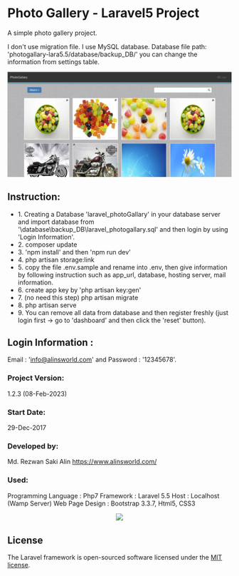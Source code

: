 # Photo Gallery - Laravel5 Project

A simple photo gallery project.

I don't use migration file. I use MySQL database.
Database file path: 'photogallary-lara5.5/database/backup_DB/'
you can change the information from settings table.

![Alt text](Screenshot.jpg "PhotoGallery")

## Instruction:

<ul>
    <li>1. Creating a Database 'laravel_photoGallary' in your database server and import database from '\database\backup_DB\laravel_photogallary.sql' and then login by using 'Login Information'.</li>
    <li>2. composer update</li>
    <li>3. 'npm install' and then 'npm run dev'</li>
    <li>4. php artisan storage:link</li>
    <li>5. copy the file .env.sample and rename into .env, then give information by following instruction such as app_url, database, hosting server, mail information.</li>
    <li>6. create app key by 'php artisan key:gen'</li>
    <li>7. (no need this step) php artisan migrate</li>
    <li>8. php artisan serve</li> 
    <li>9. You can remove all data from database and then register freshly (just login first -> go to 'dashboard' and then click the 'reset' button).</li> 
</ul>

## Login Information :

Email : 'info@alinsworld.com' and Password : '12345678'.

### Project Version:

1.2.3 (08-Feb-2023)

### Start Date:

29-Dec-2017

### Developed by:

Md. Rezwan Saki Alin
https://www.alinsworld.com/

### Used:

Programming Language : Php7
Framework : Laravel 5.5
Host : Localhost (Wamp Server)
Web Page Design : Bootstrap 3.3.7, Html5, CSS3

<p align="center"><a href="https://laravel.com" target="_blank"><img src="https://raw.githubusercontent.com/laravel/art/master/logo-lockup/5%20SVG/2%20CMYK/1%20Full%20Color/laravel-logolockup-cmyk-red.svg" width="400"></a></p>

## License

The Laravel framework is open-sourced software licensed under the [MIT license](https://opensource.org/licenses/MIT).
